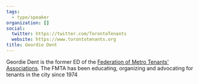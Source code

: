 ```yaml
---
tags:
  - type/speaker
organization: []
social:
  twitter: https://twitter.com/TorontoTenants
  website: https://www.torontotenants.org
title: Geordie Dent
---
```

Geordie Dent is the former ED of the [Federation of Metro Tenants' Associations](https://www.torontotenants.org/). The FMTA has been educating, organizing and advocating for tenants in the city since 1974